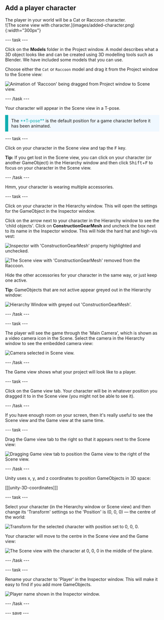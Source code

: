 ## Add a player character

<div style="display: flex; flex-wrap: wrap">
<div style="flex-basis: 200px; flex-grow: 1; margin-right: 15px;">
The player in your world will be a Cat or Raccoon character. 
</div>
<div>
![The scene view with character.](images/added-character.png){:width="300px"}
</div>
</div>

--- task ---

Click on the **Models** folder in the Project window. A model describes what a 3D object looks like and can be created using 3D modelling tools such as Blender. We have included some models that you can use. 

Choose either the `Cat` or `Raccoon` model and drag it from the Project window to the Scene view:

![Animation of 'Raccoon' being dragged from Project window to Scene view.](images/drag-character.gif)

--- /task ---

Your character will appear in the Scene view in a T-pose. 

<p style="border-left: solid; border-width:10px; border-color: #0faeb0; background-color: aliceblue; padding: 10px;">
The <span style="color: #0faeb0">**T-pose**</span> is the default position for a game character before it has been animated.
</p>

--- task ---

Click on your character in the Scene view and tap the <kbd>F</kbd> key. 

**Tip:** If you get lost in the Scene view, you can click on your character (or another GameObject) in the Hierarchy window and then click <kbd>Shift</kbd>+<kbd>F</kbd> to focus on your character in the Scene view.

--- /task ---

Hmm, your character is wearing multiple accessories. 

--- task ---

Click on your character in the Hierarchy window. This will open the settings for the GameObject in the Inspector window.

Click on the arrow next to your character in the Hierarchy window to see the 'child objects'. Click on **ConstructionGearMesh** and uncheck the box next to its name in the Inspector window. This will hide the hard hat and high-vis vest:

![Inspector with 'ConstructionGearMesh' property highlighted and unchecked.](images/uncheck-hat-active.png)

![The Scene view with 'ConstructionGearMesh' removed from the Raccoon.](images/no-hat-scene.png)

Hide the other accessories for your character in the same way, or just keep one active.

**Tip:** GameObjects that are not active appear greyed out in the Hierarchy window:

![Hierarchy Window with greyed out 'ConstructionGearMesh'.](images/greyed-out-mesh.png)

--- /task ---

--- task ---

The player will see the game through the 'Main Camera', which is shown as a video camera icon in the Scene. Select the camera in the Hierarchy window to see the embedded camera view:

![Camera selected in Scene view.](images/camera-in-scene.png)

--- /task ---

The Game view shows what your project will look like to a player.

--- task ---

Click on the Game view tab. Your character will be in whatever position you dragged it to in the Scene view (you might not be able to see it). 

--- /task ---

If you have enough room on your screen, then it's really useful to see the Scene view and the Game view at the same time. 

--- task ---

Drag the Game view tab to the right so that it appears next to the Scene view:

![Dragging Game view tab to position the Game view to the right of the Scene view.](images/side-by-side-views.gif)

--- /task ---

Unity uses x, y, and z coordinates to position GameObjects in 3D space: 

[[[unity-3D-coordinates]]]

--- task ---

Select your character (in the Hierarchy window or Scene view) and then change its 'Transform' settings so the 'Position' is (0, 0, 0) — the centre of the world:

![Transform for the selected character with position set to 0, 0, 0.](images/transform-centre.png)

Your character will move to the centre in the Scene view and the Game view:

![The Scene view with the character at 0, 0, 0 in the middle of the plane.](images/transform-centre-scene-view.png)

--- /task ---

--- task ---

Rename your character to 'Player' in the Inspector window. This will make it easy to find if you add more GameObjects.

![Player name shown in the Inspector window.](images/player-name.png)

--- /task ---


--- save ---
